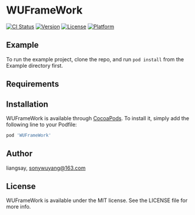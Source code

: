 # WUFrameWork

[![CI Status](http://img.shields.io/travis/liangsay/WUFrameWork.svg?style=flat)](https://travis-ci.org/liangsay/WUFrameWork)
[![Version](https://img.shields.io/cocoapods/v/WUFrameWork.svg?style=flat)](http://cocoapods.org/pods/WUFrameWork)
[![License](https://img.shields.io/cocoapods/l/WUFrameWork.svg?style=flat)](http://cocoapods.org/pods/WUFrameWork)
[![Platform](https://img.shields.io/cocoapods/p/WUFrameWork.svg?style=flat)](http://cocoapods.org/pods/WUFrameWork)

## Example

To run the example project, clone the repo, and run `pod install` from the Example directory first.

## Requirements

## Installation

WUFrameWork is available through [CocoaPods](http://cocoapods.org). To install
it, simply add the following line to your Podfile:

```ruby
pod 'WUFrameWork'
```

## Author

liangsay, sonywuyang@163.com

## License

WUFrameWork is available under the MIT license. See the LICENSE file for more info.
